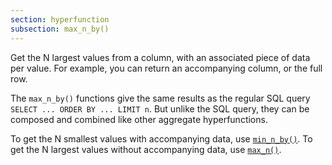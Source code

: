 ```yaml
---
section: hyperfunction
subsection: max_n_by()
---
```


Get the N largest values from a column, with an associated piece of data per
value. For example, you can return an accompanying column, or the full row.

The `max_n_by()` functions give the same results as the regular SQL query
`SELECT ... ORDER BY ... LIMIT n`. But unlike the SQL query, they can be
composed and combined like other aggregate hyperfunctions.

To get the N smallest values with accompanying data, use
[`min_n_by()`][min_n_by]. To get the N largest values without accompanying data,
use [`max_n()`][max_n].

[max_n]: /api/:currentVersion:/hyperfunctions/minimum-and-maximum/max_n/
[min_n_by]: /api/:currentVersion:/hyperfunctions/minimum-and-maximum/min_n_by/
